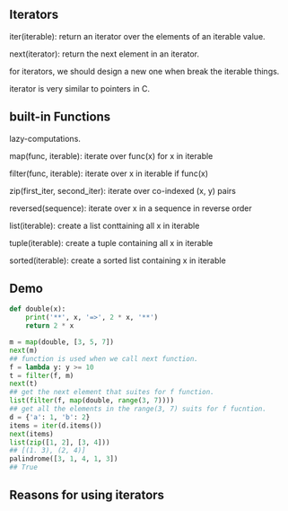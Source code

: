 ## Iterators
iter(iterable): return an iterator over the elements of an iterable value.

next(iterator): return the next element in an iterator.

for iterators, we should design a new one when break the iterable things.

iterator is very similar to pointers in C.

## built-in Functions
lazy-computations.

map(func, iterable): iterate over func(x) for x in iterable

filter(func, iterable): iterate over x in iterable if func(x)

zip(first_iter, second_iter): iterate over co-indexed (x, y) pairs

reversed(sequence): iterate over x in a sequence in reverse order

list(iterable): create a list conttaining all x in iterable

tuple(iterable): create a tuple containing all x in iterable

sorted(iterable): create a sorted list containing x in iterable

## Demo
```python
def double(x):
    print('**', x, '=>', 2 * x, '**')
    return 2 * x

m = map(double, [3, 5, 7])
next(m)
## function is used when we call next function.
f = lambda y: y >= 10
t = filter(f, m)
next(t)
## get the next element that suites for f function.
list(filter(f, map(double, range(3, 7))))
## get all the elements in the range(3, 7) suits for f fucntion.
d = {'a': 1, 'b': 2}
items = iter(d.items())
next(items)
list(zip([1, 2], [3, 4]))
## [(1. 3), (2, 4)]
palindrome([3, 1, 4, 1, 3])
## True
```

## Reasons for using iterators
